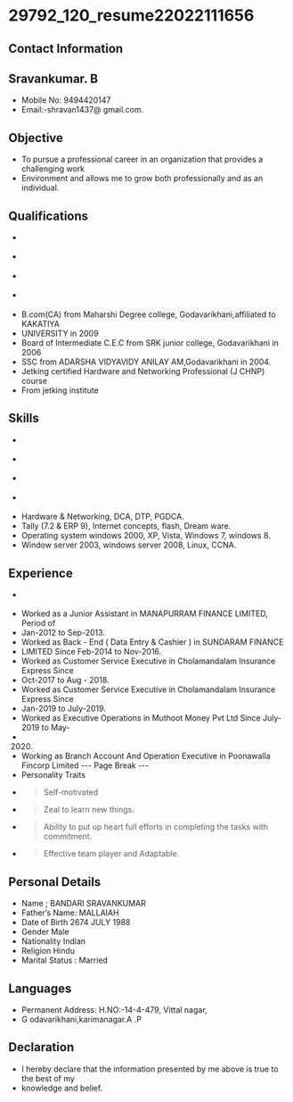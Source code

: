 # 29792_120_resume22022111656

## Contact Information



## Sravankumar. B

* Mobile No: 9494420147
* Email:-shravan1437@ gmail.com.


## Objective

* To pursue a professional career in an organization that provides a challenging work
* Environment and allows me to grow both professionally and as an individual.


## Qualifications

* >
* >
* >
* >
* B.com(CA) from Maharshi Degree college, Godavarikhani,affiliated to KAKATIYA
* UNIVERSITY in 2009
* Board of Intermediate C.E.C from SRK junior college, Godavarikhani in 2006
* SSC from ADARSHA VIDYAVIDY ANILAY AM,Godavarikhani in 2004.
* Jetking certified Hardware and Networking Professional (J CHNP) course
* From jetking institute


## Skills

* >
* >
* >
* >
* Hardware & Networking, DCA, DTP, PGDCA.
* Tally (7.2 & ERP 9), Internet concepts, flash, Dream ware.
* Operating system windows 2000, XP, Vista, Windows 7, windows 8.
* Window server 2003, windows server 2008, Linux, CCNA.


## Experience

* >
* Worked as a Junior Assistant in MANAPURRAM FINANCE LIMITED, Period of
* Jan-2012 to Sep-2013.
* Worked as Back - End ( Data Entry & Cashier ) in SUNDARAM FINANCE
* LIMITED Since Feb-2014 to Nov-2016.
* Worked as Customer Service Executive in Cholamandalam Insurance Express Since
* Oct-2017 to Aug - 2018.
* Worked as Customer Service Executive in Cholamandalam Insurance Express Since
* Jan-2019 to July-2019.
* Worked as Executive Operations in Muthoot Money Pvt Ltd Since July-2019 to May-
* 2020.
* Working as Branch Account And Operation Executive in Poonawalla Fincorp Limited
--- Page Break ---
* Personality Traits
* > Self-motivated
* > Zeal to learn new things.
* > Ability to put up heart full efforts in completing the tasks with commitment.
* > Effective team player and Adaptable.


## Personal Details

* Name ; BANDARI SRAVANKUMAR
* Father’s Name: MALLAIAH
* Date of Birth 2674 JULY 1988
* Gender Male
* Nationality Indian
* Religion Hindu
* Marital Status : Married


## Languages

* Permanent Address: H.NO:-14-4-479, Vittal nagar,
* G odavarikhani,karimanagar.A .P


## Declaration

* I hereby declare that the information presented by me above is true to the best of my
* knowledge and belief.

